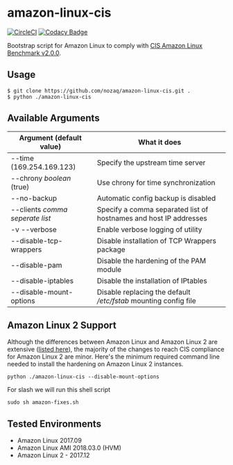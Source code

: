 # amazon-linux-cis

[![CircleCI](https://circleci.com/gh/nozaq/amazon-linux-cis.svg?style=svg)](https://circleci.com/gh/nozaq/amazon-linux-cis)
[![Codacy Badge](https://api.codacy.com/project/badge/Grade/34bfe0c895814295a863a09c30437d34)](https://www.codacy.com/app/nozaq/amazon-linux-cis?utm_source=github.com&utm_medium=referral&utm_content=nozaq/amazon-linux-cis&utm_campaign=badger)

Bootstrap script for Amazon Linux to comply with [CIS Amazon Linux Benchmark v2.0.0](https://www.cisecurity.org/benchmark/amazon_linux/).

## Usage
```
$ git clone https://github.com/nozaq/amazon-linux-cis.git .
$ python ./amazon-linux-cis
```

## Available Arguments
Argument (default value) | What it does
------------ | -------------
--time (169.254.169.123) | Specify the upstream time server
--chrony *boolean* (true) | Use chrony for time synchronization
--no-backup | Automatic config backup is disabled
--clients *comma seperate list* | Specify a comma separated list of hostnames and host IP addresses
-v --verbose | Enable verbose logging of utility
--disable-tcp-wrappers | Disable installation of TCP Wrappers package
--disable-pam | Disable the hardening of the PAM module
--disable-iptables | Disable the installation of IPtables
--disable-mount-options | Disable replacing the default */etc/fstab* mounting config file


## Amazon Linux 2 Support
Although the differences between Amazon Linux and Amazon Linux 2 are extensive ([listed here](https://aws.amazon.com/amazon-linux-2/faqs/)), the majority of the changes to reach CIS compliance for Amazon Linux 2 are minor. Here's the minimum required command line needed to install the hardening on Amazon Linux 2 instances.

```
python ./amazon-linux-cis --disable-mount-options
```

For slash we will run this shell script

```
sudo sh amazon-fixes.sh
```

## Tested Environments
- Amazon Linux 2017.09
- Amazon Linux AMI 2018.03.0 (HVM)
- Amazon Linux 2 - 2017.12
